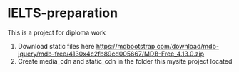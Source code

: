 # IELTS-preparation
This is a project for diploma work

1. Download static files here https://mdbootstrap.com/download/mdb-jquery/mdb-free/4130x4c2fb89cd005667/MDB-Free_4.13.0.zip
2. Create media_cdn and static_cdn in the folder this mysite project located

